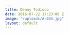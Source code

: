 ```yaml
---
title: Denny Todisco
date: 2016-07-22 17:23:00 Z
image: "/uploads/A-034.jpg"
layout: default
---
```


